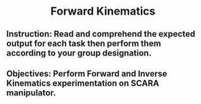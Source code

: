 <h1 align="center"> Forward Kinematics </h1> 

## Instruction: Read and comprehend the expected output for each task then perform them according to your group designation. 

## Objectives: Perform Forward and Inverse Kinematics experimentation on SCARA manipulator.
